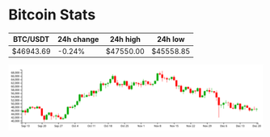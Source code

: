 # Bitcoin Stats

BTC/USDT|24h change|24h high|24h low|
|---|---|---|---|
|$46943.69|-0.24%|$47550.00|$45558.85|

<img src="./chart.svg">
